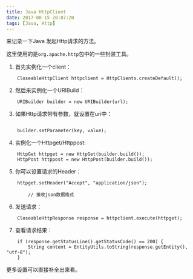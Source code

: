 ```yaml
---
title: Java HttpClient
date: 2017-08-15 20:07:20
tags: [Java, Http]
---
```


来记录一下Java 发起Http请求的方法。

这里使用的是`org.apache.http`包中的一些封装工具。

1. 首先实例化一个client：
```
    CloseableHttpClient httpclient = HttpClients.createDefault();
```

2. 然后来实例化一个URIBuild：
```
    URIBuilder builder = new URIBuilder(url);

```

3. 如果Http请求带有参数，就设置在uri中：
```

    builder.setParameter(key, value);
```

4. 实例化一个Httpget/Httppost:
```
    HttpGet httpget = new HttpGet(builder.build());
    HttpPost httppost = new HttpPost(builder.build());

```

5. 你可以设置请求的Header：
```
	httpget.setHeader("Accept", "application/json");

        // 接收json数据格式

```
6. 发送请求：
```
    CloseableHttpResponse response = httpclient.execute(httpget);
```

7. 查看请求结果：
```
    if (response.getStatusLine().getStatusCode() == 200) {
        String content = EntityUtils.toString(response.getEntity(), "utf-8");
    }
```

更多设置可以直接补全出来看。
